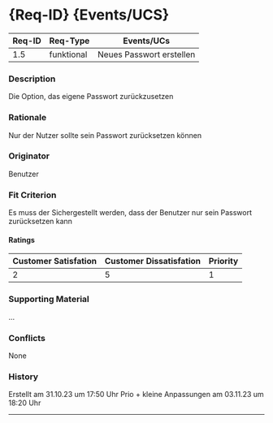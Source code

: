 # {Req-ID} {Events/UCS}

| Req-ID | Req-Type | Events/UCs |
|--------|----------|------------|
| 1.5    | funktional | Neues Passwort erstellen |

### Description
Die Option, das eigene Passwort zurückzusetzen

### Rationale
Nur der Nutzer sollte sein Passwort zurücksetzen können

### Originator
Benutzer

### Fit Criterion
Es muss der Sichergestellt werden, dass der Benutzer nur sein Passwort zurücksetzen kann

#### Ratings
| Customer Satisfation | Customer Dissatisfation | Priority |
|----------------------|-------------------------|----------|
| 2                    | 5                       | 1        |

### Supporting Material
...

### Conflicts
None

### History
Erstellt am 31.10.23 um 17:50 Uhr
Prio + kleine Anpassungen am 03.11.23 um 18:20 Uhr

---
